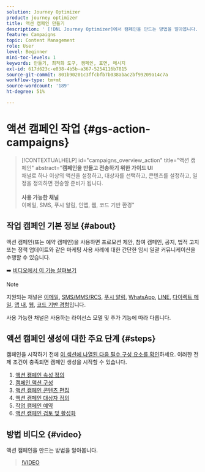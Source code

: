 ```yaml
---
solution: Journey Optimizer
product: journey optimizer
title: 액션 캠페인 만들기
description: ' [!DNL Journey Optimizer]에서 캠페인을 만드는 방법을 알아봅니다.'
feature: Campaigns
topic: Content Management
role: User
level: Beginner
mini-toc-levels: 1
keywords: 만들기, 최적화 도구, 캠페인, 표면, 메시지
exl-id: 617d623c-e038-4b5b-a367-5254116b7815
source-git-commit: 801b90201c3ffcbfb7b038abac2bf99209a14c7a
workflow-type: tm+mt
source-wordcount: '189'
ht-degree: 51%

---
```



# 액션 캠페인 작업 {#gs-action-campaigns}

>[!CONTEXTUALHELP]
>id="campaigns_overview_action"
>title="액션 캠페인"
>abstract="**캠페인을 만들고 전송하기 위한 가이드 UI**<br/>&#x200B;채널로 하나 이상의 액션을 설정하고, 대상자를 선택하고, 콘텐츠를 설정하고, 일정을 정의하면 전송할 준비가 됩니다.<br/><br/>**사용 가능한 채널**<br/>&#x200B;이메일, SMS, 푸시 알림, 인앱, 웹, 코드 기반 환경"

## 작업 캠페인 기본 정보 {#about}

액션 캠페인(또는 예약 캠페인)을 사용하면 프로모션 제안, 참여 캠페인, 공지, 법적 고지 또는 정책 업데이트와 같은 마케팅 사용 사례에 대한 간단한 임시 일괄 커뮤니케이션을 수행할 수 있습니다.

➡️ [비디오에서 이 기능 살펴보기](#video)


>[!NOTE]
>
>지원되는 채널은 [이메일](../email/get-started-email.md), [SMS/MMS/RCS](../sms/get-started-sms.md), [푸시 알림](../push/get-started-push.md), [WhatsApp](../whatsapp/get-started-whatsapp.md), [LINE](../line/get-started-line.md), [다이렉트 메일](../direct-mail/get-started-direct-mail.md), [앱 내](../in-app/get-started-in-app.md), [웹](../web/get-started-web.md), [코드 기반 경험](../code-based/get-started-code-based.md)입니다.
>
>사용 가능한 채널은 사용하는 라이선스 모델 및 추가 기능에 따라 다릅니다.

## 액션 캠페인 생성에 대한 주요 단계 {#steps}

캠페인을 시작하기 전에 [이 섹션에 나열된 다음 필수 구성 요소를 확인](get-started-with-campaigns.md#permissions)하세요. 이러한 전제 조건이 충족되면 캠페인 생성을 시작할 수 있습니다.

1. [액션 캠페인 속성 정의](campaign-properties.md)
1. [캠페인 액션 구성](campaign-action.md)
1. [액션 캠페인 콘텐츠 편집](campaign-content.md)
1. [액션 캠페인 대상자 정의](campaign-audience.md)
1. [작업 캠페인 예약](campaign-schedule.md)
1. [액션 캠페인 검토 및 활성화](review-activate-campaign.md)

## 방법 비디오 {#video}

액션 캠페인을 만드는 방법을 알아봅니다.

>[!VIDEO](https://video.tv.adobe.com/v/3412406?quality=12&captions=kor)
